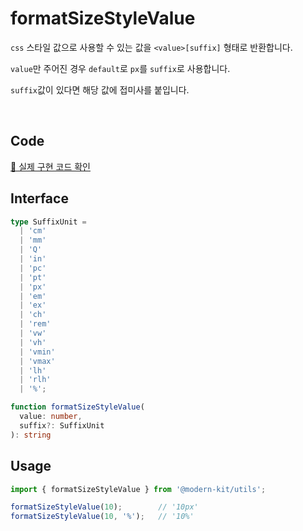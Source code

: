 # formatSizeStyleValue

`css` 스타일 값으로 사용할 수 있는 값을 `<value>[suffix]` 형태로 반환합니다.

`value`만 주어진 경우 `default`로 `px`를 `suffix`로 사용합니다.

`suffix`값이 있다면 해당 값에 접미사를 붙입니다.

<br />

## Code

[🔗 실제 구현 코드 확인](https://github.com/modern-agile-team/modern-kit/blob/main/packages/utils/src/style/formatSizeStyleValue/index.ts)

## Interface
```ts title="typescript"
type SuffixUnit =
  | 'cm'
  | 'mm'
  | 'Q'
  | 'in'
  | 'pc'
  | 'pt'
  | 'px'
  | 'em'
  | 'ex'
  | 'ch'
  | 'rem'
  | 'vw'
  | 'vh'
  | 'vmin'
  | 'vmax'
  | 'lh'
  | 'rlh'
  | '%';

function formatSizeStyleValue(
  value: number,
  suffix?: SuffixUnit
): string
```

## Usage
```ts title="typescript"
import { formatSizeStyleValue } from '@modern-kit/utils';

formatSizeStyleValue(10);        // '10px'
formatSizeStyleValue(10, '%');   // '10%'
```
